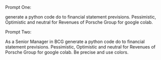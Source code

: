 Prompt One: 

generate a python code do to financial statement previsions. Pessimistic, Optimistic and neutral for Revenues of Porsche Group for google colab.



Prompt Two: 

As a Senior Manager in BCG generate a python code do to financial statement previsions. Pessimistic, Optimistic and neutral for Revenues of Porsche Group for google colab. Be precise and use colors. 
